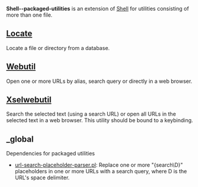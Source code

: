 
**Shell--packaged-utilities** is an extension of [Shell](https://github.com/unix-foundation/shell) for utilities consisting of more than one file.

## [Locate](locate)

Locate a file or directory from a database.

## [Webutil](webutil)

Open one or more URLs by alias, search query or directly in a web browser.

## [Xselwebutil](xselwebutil)

Search the selected text (using a search URL) or open all URLs in the selected text in a web browser. This utility should be bound to a keybinding.

## &#95;global

Dependencies for packaged utilities

* [url-search-placeholder-parser.pl](https://github.com/unix-foundation/shell--packaged-utilities/blob/master/_global/url-search-placeholder-parser.pl): Replace one or more "{search\D}" placeholders in one or more URLs with a search query, where D is the URL's space delimiter.

